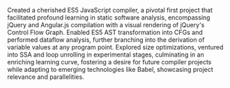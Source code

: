 Created a cherished ES5 JavaScript compiler, a pivotal first project that facilitated profound learning in static software analysis, encompassing jQuery and Angular.js compilation with a visual rendering of jQuery's Control Flow Graph. Enabled ES5 AST transformation into CFGs and performed dataflow analysis, further branching into the derivation of variable values at any program point. Explored size optimizations, ventured into SSA and loop unrolling in experimental stages, culminating in an enriching learning curve, fostering a desire for future compiler projects while adapting to emerging technologies like Babel, showcasing project relevance and parallelities.